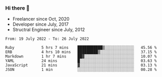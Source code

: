 ### Hi there 👋

- Freelancer since Oct, 2020
- Developer since July, 2017
- Structral Engineer since July, 2012

<!--START_SECTION:waka-->

```text
From: 19 July 2022 - To: 26 July 2022

Ruby            5 hrs 7 mins    ███████████▒░░░░░░░░░░░░░   45.56 %
ERB             4 hrs 10 mins   █████████▒░░░░░░░░░░░░░░░   37.15 %
Markdown        1 hr 7 mins     ██▓░░░░░░░░░░░░░░░░░░░░░░   10.07 %
YAML            24 mins         █░░░░░░░░░░░░░░░░░░░░░░░░   03.63 %
JavaScript      21 mins         ▓░░░░░░░░░░░░░░░░░░░░░░░░   03.13 %
JSON            1 min           ░░░░░░░░░░░░░░░░░░░░░░░░░   00.28 %
```

<!--END_SECTION:waka-->
